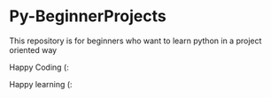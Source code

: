 # Py-BeginnerProjects
This repository is for beginners who want to learn python in a project oriented way

Happy Coding (:

Happy learning (:
